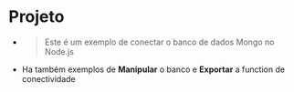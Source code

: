 # Projeto
- >Este é um exemplo de conectar o banco de dados Mongo no Node.js
- Ha também exemplos de **Manipular** o banco e **Exportar** a function de conectividade 
